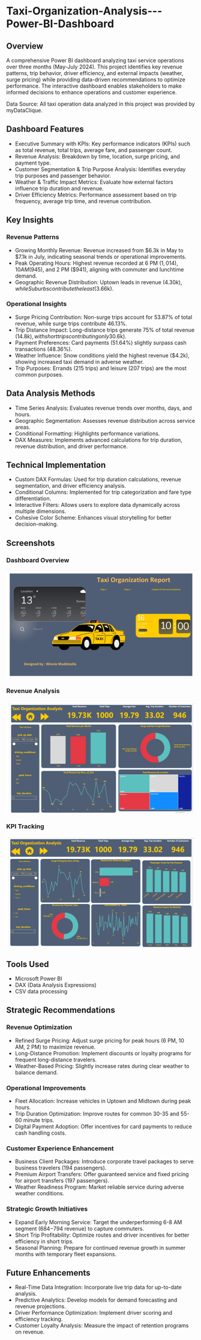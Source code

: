 # Taxi-Organization-Analysis---Power-BI-Dashboard

## Overview
A comprehensive Power BI dashboard analyzing taxi service operations over three months (May-July 2024). This project identifies key revenue patterns, trip behavior, driver efficiency, and external impacts (weather, surge pricing) while providing data-driven recommendations to optimize performance. The interactive dashboard enables stakeholders to make informed decisions to enhance operations and customer experience.

Data Source: All taxi operation data analyzed in this project was provided by myDataClique.

## Dashboard Features
- Executive Summary with KPIs: Key performance indicators (KPIs) such as total revenue, total trips, average fare, and passenger count.
- Revenue Analysis: Breakdown by time, location, surge pricing, and payment type.
- Customer Segmentation & Trip Purpose Analysis: Identifies everyday trip purposes and passenger behavior.
- Weather & Traffic Impact Metrics: Evaluate how external factors influence trip duration and revenue.
- Driver Efficiency Metrics: Performance assessment based on trip frequency, average trip time, and revenue contribution.

## Key Insights
### Revenue Patterns
- Growing Monthly Revenue: Revenue increased from $6.3k in May to $7.1k in July, indicating seasonal trends or operational improvements.
- Peak Operating Hours: Highest revenue recorded at 6 PM ($1,014), 10 AM ($945), and 2 PM ($941), aligning with commuter and lunchtime demand.
- Geographic Revenue Distribution: Uptown leads in revenue ($4.30k), while Suburbs contribute the least ($3.66k).

### Operational Insights
- Surge Pricing Contribution: Non-surge trips account for 53.87% of total revenue, while surge trips contribute 46.13%.
- Trip Distance Impact: Long-distance trips generate 75% of total revenue ($14.8k), with short trips contributing only 3% ($0.6k).
- Payment Preferences: Card payments (51.64%) slightly surpass cash transactions (48.36%).
- Weather Influence: Snow conditions yield the highest revenue ($4.2k), showing increased taxi demand in adverse weather.
- Trip Purposes: Errands (215 trips) and leisure (207 trips) are the most common purposes.

## Data Analysis Methods
- Time Series Analysis: Evaluates revenue trends over months, days, and hours.
- Geographic Segmentation: Assesses revenue distribution across service areas.
- Conditional Formatting: Highlights performance variations.
- DAX Measures: Implements advanced calculations for trip duration, revenue distribution, and driver performance.

## Technical Implementation
- Custom DAX Formulas: Used for trip duration calculations, revenue segmentation, and driver efficiency analysis.
- Conditional Columns: Implemented for trip categorization and fare type differentiation.
- Interactive Filters: Allows users to explore data dynamically across multiple dimensions.
- Cohesive Color Scheme: Enhances visual storytelling for better decision-making.

## Screenshots
### Dashboard Overview
![Dashboard Homepage](homepage.JPG)

### Revenue Analysis
![Revenue Analysis](page_1.JPG)

### KPI Tracking
![KPI Tracking](page_2.JPG)



## Tools Used
- Microsoft Power BI
- DAX (Data Analysis Expressions)
- CSV data processing

## Strategic Recommendations
### Revenue Optimization
- Refined Surge Pricing: Adjust surge pricing for peak hours (6 PM, 10 AM, 2 PM) to maximize revenue.
- Long-Distance Promotion: Implement discounts or loyalty programs for frequent long-distance travelers.
- Weather-Based Pricing: Slightly increase rates during clear weather to balance demand.

### Operational Improvements
- Fleet Allocation: Increase vehicles in Uptown and Midtown during peak hours.
- Trip Duration Optimization: Improve routes for common 30-35 and 55-60 minute trips.
- Digital Payment Adoption: Offer incentives for card payments to reduce cash handling costs.

### Customer Experience Enhancement
- Business Client Packages: Introduce corporate travel packages to serve business travelers (194 passengers).
- Premium Airport Transfers: Offer guaranteed service and fixed pricing for airport transfers (197 passengers).
- Weather Readiness Program: Market reliable service during adverse weather conditions.

### Strategic Growth Initiatives
- Expand Early Morning Service: Target the underperforming 6-8 AM segment ($684-$794 revenue) to capture commuters.
- Short Trip Profitability: Optimize routes and driver incentives for better efficiency in short trips.
- Seasonal Planning: Prepare for continued revenue growth in summer months with temporary fleet expansions.

## Future Enhancements
- Real-Time Data Integration: Incorporate live trip data for up-to-date analysis.
- Predictive Analytics: Develop models for demand forecasting and revenue projections.
- Driver Performance Optimization: Implement driver scoring and efficiency tracking.
- Customer Loyalty Analysis: Measure the impact of retention programs on revenue.
